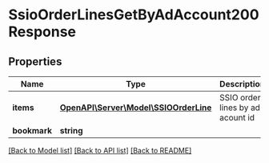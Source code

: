 # SsioOrderLinesGetByAdAccount200Response

## Properties
Name | Type | Description | Notes
------------ | ------------- | ------------- | -------------
**items** | [**OpenAPI\Server\Model\SSIOOrderLine**](SSIOOrderLine.md) | SSIO order lines by ad acount id | 
**bookmark** | **string** |  | [optional] 

[[Back to Model list]](../README.md#documentation-for-models) [[Back to API list]](../README.md#documentation-for-api-endpoints) [[Back to README]](../README.md)


